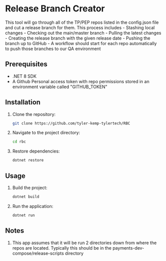 # Release Branch Creator

This tool will go through all of the TP/PEP repos listed in the config.json file
and cut a release branch for them.
This process includes 
    - Stashing local changes
    - Checking out the main/master branch
    - Pulling the latest changes
    - Creating the release branch with the given release date
    - Pushing the branch up to GitHub
    - A workflow should start for each repo automatically to push those branches to our QA environment

## Prerequisites

- .NET 8 SDK
- A Github Personal access token with repo permissions stored in an environment variable called "GITHUB_TOKEN"

## Installation

1. Clone the repository:
    ```sh
    git clone https://github.com/tyler-kemp-tylertech/RBC 
    ```
2. Navigate to the project directory:
    ```sh
    cd rbc
    ```
3. Restore dependencies:
    ```sh
    dotnet restore
    ```

## Usage

1. Build the project:
    ```sh
    dotnet build
    ```
2. Run the application:
    ```sh
    dotnet run
    ```

## Notes

1. This app assumes that it will be run 2 directories down from where the repos are located. 
Typically this should be in the payments-dev-compose/release-scripts directory